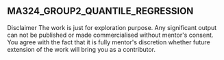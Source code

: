 ## MA324_GROUP2_QUANTILE_REGRESSION

Disclaimer
The work is just for exploration purpose. Any significant output can not be published or made commercialised without mentor's consent. You agree with the fact that it is fully mentor's discretion whether future extension of the work will bring you as a contributor.

